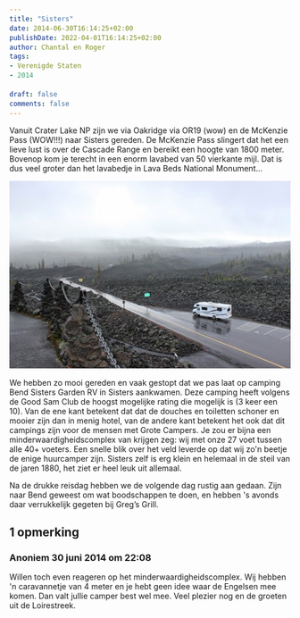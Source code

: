 ```yaml
---
title: "Sisters"
date: 2014-06-30T16:14:25+02:00
publishDate: 2022-04-01T16:14:25+02:00
author: Chantal en Roger
tags:
- Verenigde Staten
- 2014

draft: false
comments: false
---
```


Vanuit Crater Lake NP zijn we via Oakridge via OR19 (wow) en de McKenzie Pass (WOW!!!) naar Sisters gereden. De McKenzie Pass slingert dat het een lieve lust is over de Cascade Range en bereikt een hoogte van 1800 meter. Bovenop kom je terecht in een enorm lavabed van 50 vierkante mijl. Dat is dus veel groter dan het lavabedje in Lava Beds National Monument...

![McKenzie Pass](./images/IMG_54953.jpg)

We hebben zo mooi gereden en vaak gestopt dat we pas laat op camping Bend Sisters Garden RV in Sisters aankwamen. Deze camping heeft volgens de Good Sam Club de hoogst mogelijke rating die mogelijk is (3 keer een 10). Van de ene kant betekent dat dat de douches en toiletten schoner en mooier zijn dan in menig hotel, van de andere kant betekent het ook dat dit campings zijn voor de mensen met Grote Campers. Je zou er bijna een minderwaardigheidscomplex van krijgen zeg: wij met onze 27 voet tussen alle 40+ voeters. Een snelle blik over het veld leverde op dat wij zo'n beetje de enige huurcamper zijn. Sisters zelf is erg klein en helemaal in de steil van de jaren 1880, het ziet er heel leuk uit allemaal.

Na de drukke reisdag hebben we de volgende dag rustig aan gedaan. Zijn naar Bend geweest om wat boodschappen te doen, en hebben 's avonds daar verrukkelijk gegeten bij Greg’s Grill.

## 1 opmerking

### Anoniem 30 juni 2014 om 22:08

Willen toch even reageren op het minderwaardigheidscomplex.
Wij hebben 'n caravannetje van 4 meter en je hebt geen idee waar de Engelsen mee komen. Dan valt jullie camper best wel mee. Veel plezier nog en de groeten uit de Loirestreek.
